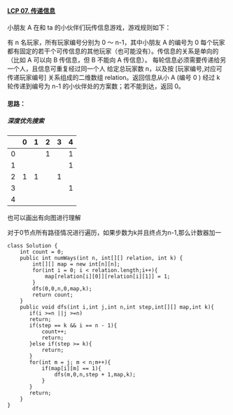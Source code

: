 #### [LCP 07. 传递信息](https://leetcode.cn/problems/chuan-di-xin-xi/)

小朋友 A 在和 ta 的小伙伴们玩传信息游戏，游戏规则如下：

有 n 名玩家，所有玩家编号分别为 0 ～ n-1，其中小朋友 A 的编号为 0
每个玩家都有固定的若干个可传信息的其他玩家（也可能没有）。传信息的关系是单向的（比如 A 可以向 B 传信息，但 B 不能向 A 传信息）。
每轮信息必须需要传递给另一个人，且信息可重复经过同一个人
给定总玩家数 n，以及按 [玩家编号,对应可传递玩家编号] 关系组成的二维数组 relation。返回信息从小 A (编号 0 ) 经过 k 轮传递到编号为 n-1 的小伙伴处的方案数；若不能到达，返回 0。

#### 思路：

##### 深度优先搜索

|      | 0    | 1    | 2    | 3    | 4    |
| ---- | ---- | ---- | ---- | ---- | ---- |
| 0    |      |      | 1    |      | 1    |
| 1    |      |      |      |      | 1    |
| 2    | 1    | 1    |      | 1    |      |
| 3    |      |      |      |      | 1    |
| 4    |      |      |      |      |      |

也可以画出有向图进行理解

对于0节点所有路径情况进行遍历，如果步数为k并且终点为n-1,那么计数器加一

```
class Solution {
    int count = 0;
    public int numWays(int n, int[][] relation, int k) {
        int[][] map = new int[n][n];
        for(int i = 0; i < relation.length;i++){
            map[relation[i][0]][relation[i][1]] = 1;
        }
        dfs(0,0,n,0,map,k);
        return count;
    }
    public void dfs(int i,int j,int n,int step,int[][] map,int k){
       if(i >=n ||j >=n)
       return;
       if(step == k && i == n - 1){
           count++;
           return;
       }else if(step >= k){
           return;
       }
       for(int m = j; m < n;m++){
           if(map[i][m] == 1){
               dfs(m,0,n,step + 1,map,k);
           }
       }
       return;
    }
}
```

